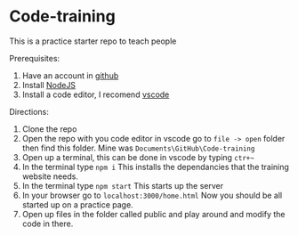# Code-training

This is a practice starter repo to teach people

Prerequisites:

1. Have an account in [github](https://github.com)
2. Install [NodeJS](https://nodejs.org/en/download/)
3. Install a code editor, I recomend [vscode](https://code.visualstudio.com/download)

Directions:

1. Clone the repo
2. Open the repo with you code editor in vscode go to `file -> open` folder then find this folder. Mine was `Documents\GitHub\Code-training`
3. Open up a terminal, this can be done in vscode by typing `ctr+~`
4. In the terminal type `npm i` This installs the dependancies that the training website needs.
5. In the terminal type `npm start` This starts up the server
6. In your browser go to `localhost:3000/home.html` Now you should be all started up on a practice page.
7. Open up files in the folder called public and play around and modify the code in there.
